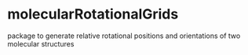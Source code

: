 # molecularRotationalGrids
package to generate relative rotational positions and orientations of two molecular structures
